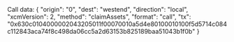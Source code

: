 <div id="termynal" data-termynal>
    <span data-ty>Call data:</span>
    <span data-ty>{</span>
    <span data-ty>    "origin": "0",</span>
    <span data-ty>    "dest": "westend",</span>
    <span data-ty>    "direction": "local",</span>
    <span data-ty>    "xcmVersion": 2,</span>
    <span data-ty>    "method": "claimAssets",</span>
    <span data-ty>    "format": "call",</span>
    <span data-ty>    "tx": "0x630c0104000002043205011f00070010a5d4e80100010100f5d5714c084c112843aca74f8c498da06cc5a2d63153b825189baa51043b1f0b"</span>
    <span data-ty>}</span>
<div>